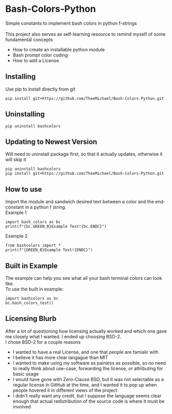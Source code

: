 # Bash-Colors-Python
Simple constants to implement bash colors in python f-strings 
\
\
This project also serves as self-learning resource to remind myself of some fundamental concepts
- How to create an installable python module
- Bash prompt color coding
- How to add a License

## Installing

Use pip to install directly from git
```
pip install git+https://github.com/TheeMichael/Bash-Colors-Python.git
```

## Uninstalling

```
pip uninstall bashcolors
```

## Updating to Newest Version
Will need to uninstall package first, so that it actually updates, otherwise it will skip it
```
pip uninstall bashcolors
pip install git+https://github.com/TheeMichael/Bash-Colors-Python.git
```
## How to use
Import the module and sandwich desired text between a color and the end-constant in a python f string.
\
Example 1
```
import bash_colors as bc
print(f"{bc.GREEN_B}Example Text!{bc.ENDC}")
```
Example 2
```
from bashcolors import *
print(f"{GREEN_B}Example Text!{ENDC}")
```
## Built in Example
The example can help you see what all your bash terminal colors can look like.
\
To use the built in example:
```
import bashcolors as bc
bc.bash_colors_test()
```

## Licensing Blurb
After a lot of questioning how licensing actually worked and which one gave me closely what I wanted. I ended up choosing BSD-2.
\
I chose BSD-2 for a couple reasons
- I wanted to have a real License, and one that people are famialir with
- I believe it has more clear langague than MIT
- I wanted to make using my software as painless as possible, so no need to really think about use-case, forwarding the license, or attributing for basic usage
- I would have gone with Zero-Clause BSD, but it was not selectable as a regular license in GitHub at the time, and I wanted it to pop up when people hovered it in different views of the project
- I didn't really want any credit, but I suppose the language seems clear enough that actual redistribution of the source code is where it must be involved
